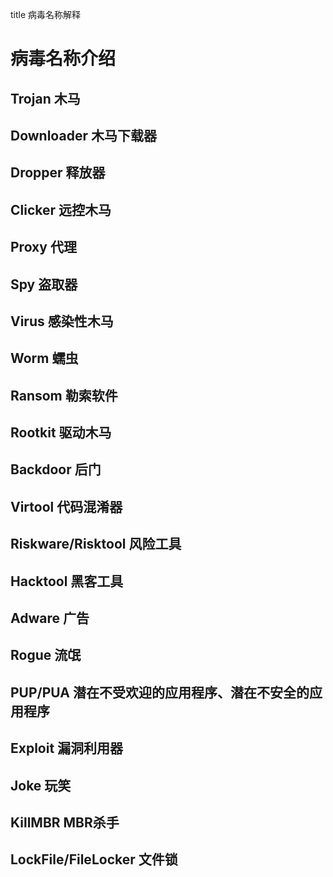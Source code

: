 title 病毒名称解释
# 病毒名称介绍
## Trojan 木马
## Downloader 木马下载器
## Dropper 释放器
## Clicker 远控木马
## Proxy 代理
## Spy 盗取器
## Virus 感染性木马
## Worm 蠕虫
## Ransom 勒索软件
## Rootkit 驱动木马
## Backdoor 后门
## Virtool 代码混淆器
## Riskware/Risktool 风险工具
## Hacktool 黑客工具
## Adware 广告
## Rogue 流氓
## PUP/PUA 潜在不受欢迎的应用程序、潜在不安全的应用程序
## Exploit 漏洞利用器
## Joke 玩笑
## KillMBR MBR杀手
## LockFile/FileLocker 文件锁
